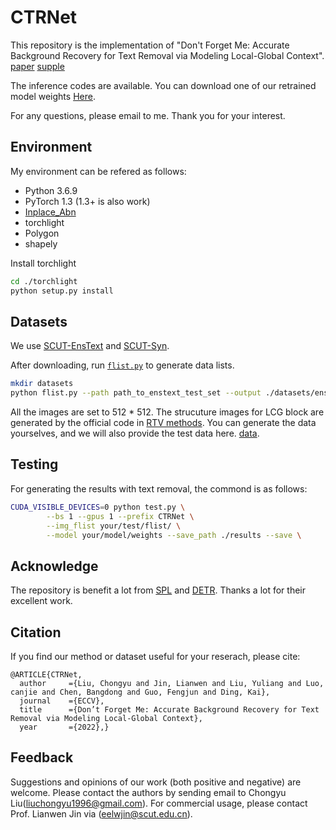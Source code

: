 # CTRNet

This repository is the implementation of "Don't Forget Me: Accurate Background Recovery for Text Removal via Modeling Local-Global Context". [paper](https://arxiv.org/abs/2207.10273) [supple](https://drive.google.com/file/d/1PwiqIzv4jPYOmZLIoEoZSJpc1VqQcPWE/view?usp=sharing)

The inference codes are available. You can download one of our retrained model weights [Here](https://drive.google.com/file/d/1wcMYsoM7eLMX9aU8QvTH--b52C5Y4JaW/view?usp=sharing).

For any questions, please email to me. Thank you for your interest. 

## Environment
My environment can be refered as follows:
- Python 3.6.9
- PyTorch 1.3 (1.3+ is also work)
- [Inplace_Abn](https://github.com/mapillary/inplace_abn)
- torchlight 
- Polygon
- shapely

Install torchlight
```bash
cd ./torchlight
python setup.py install
```

## Datasets
We use [SCUT-EnsText](https://github.com/HCIILAB/SCUT-EnsText) and [SCUT-Syn](https://github.com/HCIILAB/Scene-Text-Removal).  

After downloading, run [`flist.py`](flist.py) to generate data lists. 

```bash
mkdir datasets
python flist.py --path path_to_enstext_test_set --output ./datasets/enstext_test.flist
```
All the images are set to 512 * 512. The strucuture images for LCG block are generated by the official code in [RTV methods](http://www.cse.cuhk.edu.hk/~leojia/projects/texturesep/). You can generate the data yourselves, and we will also provide the test data here. [data](https://drive.google.com/file/d/1T3Rz5WIAAN2iOxVX-iUorN1eIiQhl9qN/view?usp=sharing).

<!-- ## Training 
Create an new directory and place the pretrain weights for [TResNet_L](https://github.com/Alibaba-MIIL/ASL/blob/main/MODEL_ZOO.md) on OpenImage and our [Structure generator](https://github.com/Alibaba-MIIL/ASL/blob/main/MODEL_ZOO.md). You can also train the structure generator from scratch, but you should modify some codes in this project. 

```bash
CUDA_VISIBLE_DEVICES=0,1 python train.py \
        --bs 2 --gpus 2 --prefix CTRNet \
        --img_flist your/train/flist/of/paris \
        --TRresNet_path path/of/ASL/weight \
        --nEpochs 150
``` -->

## Testing 
For generating the results with text removal, the commond is as follows:

```bash
CUDA_VISIBLE_DEVICES=0 python test.py \
        --bs 1 --gpus 1 --prefix CTRNet \
        --img_flist your/test/flist/ \
        --model your/model/weights --save_path ./results --save \
```

## Acknowledge

The repository is benefit a lot from [SPL](https://github.com/WendongZh/SPL) and [DETR](https://github.com/facebookresearch/detr). Thanks a lot for their excellent work.

## Citation
If you find our method or dataset useful for your reserach, please cite:
```
@ARTICLE{CTRNet,
  author     ={Liu, Chongyu and Jin, Lianwen and Liu, Yuliang and Luo, canjie and Chen, Bangdong and Guo, Fengjun and Ding, Kai},
  journal    ={ECCV},
  title      ={Don’t Forget Me: Accurate Background Recovery for Text Removal via Modeling Local-Global Context},
  year       ={2022},}
```

## Feedback
Suggestions and opinions of our work (both positive and negative) are welcome. Please contact the authors by sending email to Chongyu Liu([liuchongyu1996@gmail.com](mailto:liuchongyu1996@gmail.com)). For commercial usage, please contact Prof. Lianwen Jin via ([eelwjin@scut.edu.cn](mailto:eelwjin@scut.edu.cn)).
